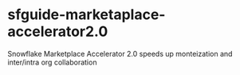 # sfguide-marketaplace-accelerator2.0
Snowflake Marketplace Accelerator 2.0 speeds up monteization and inter/intra org collaboration
